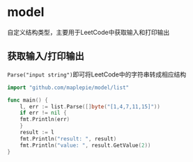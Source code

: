 # model

自定义结构类型，主要用于LeetCode中获取输入和打印输出

## 获取输入/打印输出

`Parse("input string")`即可将LeetCode中的字符串转成相应结构

```go
import "github.com/maplepie/model/list"

func main() {
    l, err := list.Parse([]byte("[1,4,7,11,15]"))
    if err != nil {
    fmt.Println(err)
    }
    result := l
    fmt.Println("result: ", result)
    fmt.Println("value: ", result.GetValue(2))
}
```
